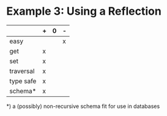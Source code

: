 # Example 3: Using a Reflection

|           | + | 0 | - |
|-----------|---|---|---|
| easy      |   |   | x |
| get       | x |   |   |
| set       | x |   |   |
| traversal | x |   |   |
| type safe | x |   |   |
| schema*   | x |   |   |

*) a (possibly) non-recursive schema fit for use in databases
